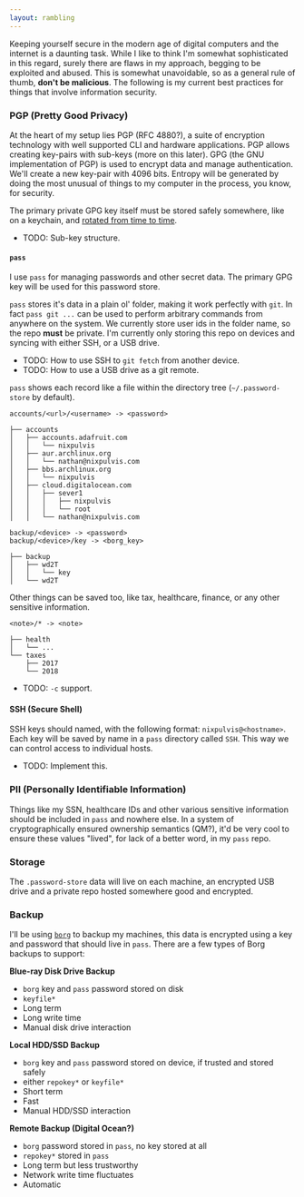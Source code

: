 ```yaml
---
layout: rambling
---
```


Keeping yourself secure in the modern age of digital computers and the internet
is a daunting task. While I like to think I'm somewhat sophisticated in this
regard, surely there are flaws in my approach, begging to be exploited and
abused. This is somewhat unavoidable, so as a general rule of thumb, **don't be
malicious**. The following is my current best practices for things that involve
information security.

### PGP (Pretty Good Privacy)

At the heart of my setup lies PGP (RFC 4880?), a suite of encryption technology
with well supported CLI and hardware applications. PGP allows creating
key-pairs with sub-keys (more on this later). GPG (the GNU implementation of
PGP) is used to encrypt data and manage authentication. We'll create a new
key-pair with 4096 bits. Entropy will be generated by doing the most unusual of
things to my computer in the process, you know, for security.

The primary private GPG key itself must be stored safely somewhere, like on a
keychain, and [rotated from time to
time](https://sungo.wtf/2016/11/23/gpg-strong-keys-rotation-and-keybase.html).

- TODO: Sub-key structure.

#### `pass`

I use `pass` for managing passwords and other secret data. The primary GPG
key will be used for this password store.

`pass` stores it's data in a plain ol' folder, making it work perfectly with
`git`. In fact `pass git ...` can be used to perform arbitrary commands from
anywhere on the system. We currently store user ids in the folder name, so the
repo **must** be private. I'm currently only storing this repo on devices and
syncing with either SSH, or a USB drive.

- TODO: How to use SSH to `git fetch` from another device.
- TODO: How to use a USB drive as a git remote.

`pass` shows each record like a file within the directory tree
(`~/.password-store` by default).

```
accounts/<url>/<username> -> <password>

├── accounts
│   ├── accounts.adafruit.com
│   │   └── nixpulvis
│   ├── aur.archlinux.org
│   │   └── nathan@nixpulvis.com
│   ├── bbs.archlinux.org
│   │   └── nixpulvis
│   ├── cloud.digitalocean.com
│   │   ├── sever1
│   │   │   ├── nixpulvis
│   │   │   └── root
│   │   └── nathan@nixpulvis.com
```

```
backup/<device> -> <password>
backup/<device>/key -> <borg_key>

├── backup
│   ├── wd2T
│   │   └── key
│   └── wd2T
```

Other things can be saved too, like tax, healthcare, finance, or any other
sensitive information.

```
<note>/* -> <note>

├── health
│   └── ...
└── taxes
    ├── 2017
    └── 2018
```

- TODO: `-c` support.

#### SSH (Secure Shell)

SSH keys should named, with the following format: `nixpulvis@<hostname>`. Each
key will be saved by name in a `pass` directory called `SSH`. This way we can
control access to individual hosts.

- TODO: Implement this.

### PII (Personally Identifiable Information)

Things like my SSN, healthcare IDs and other various sensitive information
should be included in `pass` and nowhere else. In a system of cryptographically
ensured ownership semantics (QM?), it'd be very cool to ensure these values
"lived", for lack of a better word, in my `pass` repo.

### Storage

The `.password-store` data will live on each machine, an encrypted USB drive
and a private repo hosted somewhere good and encrypted.

### Backup

I'll be using [`borg`](https://www.borgbackup.org/) to backup my machines, this
data is encrypted using a key and password that should live in `pass`. There
are a few types of Borg backups to support:

**Blue-ray Disk Drive Backup**
- `borg` key and `pass` password stored on disk
- `keyfile*`
- Long term
- Long write time
- Manual disk drive interaction

**Local HDD/SSD Backup**
- `borg` key and `pass` password stored on device, if trusted and stored safely
- either `repokey*` or `keyfile*`
- Short term
- Fast
- Manual HDD/SSD interaction

**Remote Backup (Digital Ocean?)**
- `borg` password stored in `pass`, no key stored at all
- `repokey*` stored in `pass`
- Long term but less trustworthy
- Network write time fluctuates
- Automatic
